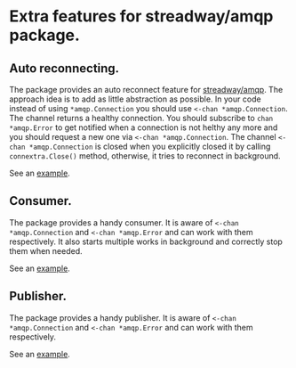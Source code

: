 # Extra features for streadway/amqp package. 

## Auto reconnecting.

The package provides an auto reconnect feature for [streadway/amqp](https://github.com/streadway/amqp). The approach idea is to add as little abstraction as possible. In your code instead of using `*amqp.Connection` you should use `<-chan *amqp.Connection`. The channel returns a healthy connection. You should subscribe to `chan *amqp.Error` to get notified when a connection is not helthy any more and you should request a new one via  `<-chan *amqp.Connection`. The channel `<-chan *amqp.Connection` is closed when you explicitly closed it by calling `connextra.Close()` method, otherwise, it tries to reconnect in background.

See an [example](examples/conn_example.go). 

## Consumer.

The package provides a handy consumer. It is aware of `<-chan *amqp.Connection` and `<-chan *amqp.Error` and can work with them respectively.
It also starts multiple works in background and correctly stop them when needed.  

See an [example](examples/consumer_example.go).

## Publisher.

The package provides a handy publisher. It is aware of `<-chan *amqp.Connection` and `<-chan *amqp.Error` and can work with them respectively.  

See an [example](examples/publisher_example.go).